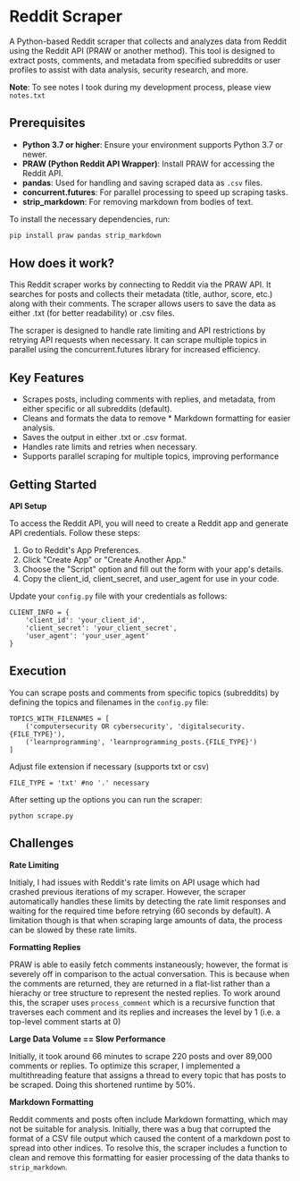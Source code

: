 
# Reddit Scraper

A Python-based Reddit scraper that collects and analyzes data from Reddit using the Reddit API (PRAW or another method). This tool is designed to extract posts, comments, and metadata from specified subreddits or user profiles to assist with data analysis, security research, and more.

**Note**: To see notes I took during my development process, please view `notes.txt`

## Prerequisites
- **Python 3.7 or higher**: Ensure your environment supports Python 3.7 or newer.
- **PRAW (Python Reddit API Wrapper)**: Install PRAW for accessing the Reddit API.
- **pandas**: Used for handling and saving scraped data as `.csv` files.
- **concurrent.futures**: For parallel processing to speed up scraping tasks.
- **strip_markdown**: For removing markdown from bodies of text.

To install the necessary dependencies, run:

```bash
pip install praw pandas strip_markdown
```

## How does it work?
This Reddit scraper works by connecting to Reddit via the PRAW API. It searches for posts and collects their metadata (title, author, score, etc.) along with their comments. The scraper allows users to save the data as either .txt (for better readability) or .csv files. 

The scraper is designed to handle rate limiting and API restrictions by retrying API requests when necessary. It can scrape multiple topics in parallel using the concurrent.futures library for increased efficiency.

## Key Features
* Scrapes posts, including comments with replies, and metadata, from either specific or all subreddits (default).
* Cleans and formats the data to remove * Markdown formatting for easier analysis.
* Saves the output in either .txt or .csv format.
* Handles rate limits and retries when necessary.
* Supports parallel scraping for multiple topics, improving performance


## Getting Started

**API Setup**

To access the Reddit API, you will need to create a Reddit app and generate API credentials. Follow these steps:

1. Go to Reddit's App Preferences.
2. Click "Create App" or "Create Another App."
3. Choose the "Script" option and fill out the form with your app's details.
4. Copy the client_id, client_secret, and user_agent for use in your code.


Update your `config.py` file with your credentials as follows:

```
CLIENT_INFO = {
    'client_id': 'your_client_id',
    'client_secret': 'your_client_secret',
    'user_agent': 'your_user_agent'
}
```

## Execution
You can scrape posts and comments from specific topics (subreddits) by defining the topics and filenames in the `config.py` file:
```
TOPICS_WITH_FILENAMES = [
    ('computersecurity OR cybersecurity', 'digitalsecurity.{FILE_TYPE}'),
    ('learnprogramming', 'learnprogramming_posts.{FILE_TYPE}')
]
```

Adjust file extension if necessary (supports txt or csv)
```
FILE_TYPE = 'txt' #no '.' necessary
```

After setting up the options you can run the scraper:
```
python scrape.py
```

## Challenges
**Rate Limiting**

Initialy, I had issues with Reddit's rate limits on API usage which had crashed previous iterations of my scraper. However, the scraper automatically handles these limits by detecting the rate limit responses and waiting for the required time before retrying (60 seconds by default). A limitation though is that when scraping large amounts of data, the process can be slowed by these rate limits.

**Formatting Replies**

PRAW is able to easily fetch comments instaneously; however, the format is severely off in comparison to the actual conversation. This is because when the comments are returned, they are returned in a flat-list rather than a hierachy or tree structure to represent the nested replies. To work around this, the scraper uses `process_comment` which is a recursive function that traverses each comment and its replies and increases the level by 1 (i.e. a top-level comment starts at 0)

**Large Data Volume == Slow Performance**

Initially, it took around 66 minutes to scrape 220 posts and over 89,000 comments or replies. To optimize this scraper, I implemented a multithreading feature that assigns a thread to every topic that has posts to be scraped. Doing this shortened runtime by 50%. 

**Markdown Formatting**

Reddit comments and posts often include Markdown formatting, which may not be suitable for analysis. Initially, there was a bug that corrupted the format of a CSV file output which caused the content of a markdown post to spread into other indices. To resolve this, the scraper includes a function to clean and remove this formatting for easier processing of the data thanks to `strip_markdown`.
